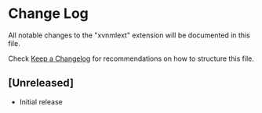 # Change Log

All notable changes to the "xvnmlext" extension will be documented in this file.

Check [Keep a Changelog](http://keepachangelog.com/) for recommendations on how to structure this file.

## [Unreleased]

- Initial release
